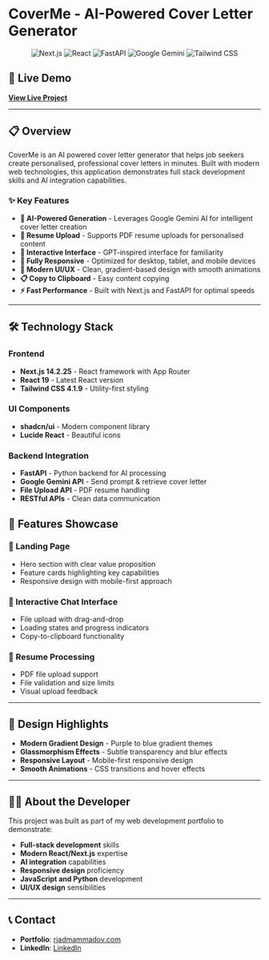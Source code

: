 # CoverMe - AI-Powered Cover Letter Generator

<div align="center">
  <img src="https://img.shields.io/badge/Next.js-14.2.25-black?style=for-the-badge&logo=next.js&logoColor=white" alt="Next.js" />
  <img src="https://img.shields.io/badge/React-19-61DAFB?style=for-the-badge&logo=react&logoColor=black" alt="React" />
  <img src="https://img.shields.io/badge/FastAPI-1094F6?style=for-the-badge&logo=fastapi&logoColor=white" alt="FastAPI" />
  <img src="https://img.shields.io/badge/Google%20Gemini-4285F4?style=for-the-badge&logo=google&logoColor=white" alt="Google Gemini" />
  <img src="https://img.shields.io/badge/Tailwind_CSS-4.1.9-38B2AC?style=for-the-badge&logo=tailwind-css&logoColor=white" alt="Tailwind CSS" />
</div>

## 🚀 Live Demo

**[View Live Project](https://ai-cover-letter-generator-khaki.vercel.app)**

---

## 📋 Overview

CoverMe is an AI powered cover letter generator that helps job seekers create personalised, professional cover letters in minutes. Built with modern web technologies, this application demonstrates full stack development skills and AI integration capabilities.

### ✨ Key Features

- **🤖 AI-Powered Generation** - Leverages Google Gemini AI for intelligent cover letter creation
- **📄 Resume Upload** - Supports PDF resume uploads for personalised content
- **💬 Interactive Interface** - GPT-inspired interface for familiarity
- **📱 Fully Responsive** - Optimized for desktop, tablet, and mobile devices
- **🎨 Modern UI/UX** - Clean, gradient-based design with smooth animations
- **📋 Copy to Clipboard** - Easy content copying
- **⚡ Fast Performance** - Built with Next.js and FastAPI for optimal speeds

---

## 🛠️ Technology Stack

### Frontend
- **Next.js 14.2.25** - React framework with App Router
- **React 19** - Latest React version
- **Tailwind CSS 4.1.9** - Utility-first styling

### UI Components
- **shadcn/ui** - Modern component library
- **Lucide React** - Beautiful icons

### Backend Integration
- **FastAPI** - Python backend for AI processing
- **Google Gemini API** - Send prompt & retrieve cover letter
- **File Upload API** - PDF resume handling
- **RESTful APIs** - Clean data communication

## 📱 Features Showcase

### 🎯 Landing Page
- Hero section with clear value proposition
- Feature cards highlighting key capabilities
- Responsive design with mobile-first approach

### 💬 Interactive Chat Interface
- File upload with drag-and-drop
- Loading states and progress indicators
- Copy-to-clipboard functionality

### 📄 Resume Processing
- PDF file upload support
- File validation and size limits
- Visual upload feedback

---

## 🎨 Design Highlights

- **Modern Gradient Design** - Purple to blue gradient themes
- **Glassmorphism Effects** - Subtle transparency and blur effects
- **Responsive Layout** - Mobile-first responsive design
- **Smooth Animations** - CSS transitions and hover effects

---

## 👨‍💻 About the Developer

This project was built as part of my web development portfolio to demonstrate:

- **Full-stack development** skills
- **Modern React/Next.js** expertise
- **AI integration** capabilities
- **Responsive design** proficiency
- **JavaScript and Python** development
- **UI/UX design** sensibilities

---

## 📞 Contact

- **Portfolio**: [riadmammadov.com](https://riadmammadov.co.uk)
- **LinkedIn**: [LinkedIn](www.linkedin.com/in/riadmammadov)

